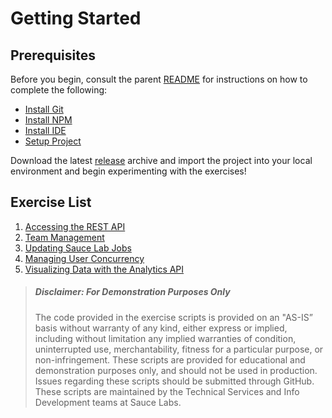 # Getting Started
## Prerequisites

Before you begin, consult the parent [README](https://github.com/saucelabs-training/saucecon19-analytics-and-rest-api-workshop/blob/master/README.MD) for instructions on how to complete the following:

* [Install Git](../README.md#install-git)
* [Install NPM](../README.md#install-npm)
* [Install IDE](../README.md#install-an-ide)
* [Setup Project](../README.md#setup-the-project)


Download the latest [release](https://github.com/saucelabs-training/saucecon19-analytics-and-rest-api-workshop/releases) archive and import the project into your local environment and begin experimenting with the exercises! 

## Exercise List
1. [Accessing the REST API](exercise1.md)
2. [Team Management](exercise2.md)
3. [Updating Sauce Lab Jobs](exercise3.md)
4. [Managing User Concurrency](exercise4.md)
5. [Visualizing Data with the Analytics API](exercise5.md)

> ##### Disclaimer: For Demonstration Purposes Only
> The code provided in the exercise scripts is provided on an "AS-IS” basis without warranty of any kind, either express or implied, including without limitation any implied warranties of condition, uninterrupted use, merchantability, fitness for a particular purpose, or non-infringement. These scripts are provided for educational and demonstration purposes only, and should not be used in production. Issues regarding these scripts should be submitted through GitHub. These scripts are maintained by the Technical Services and Info Development teams at Sauce Labs.

    